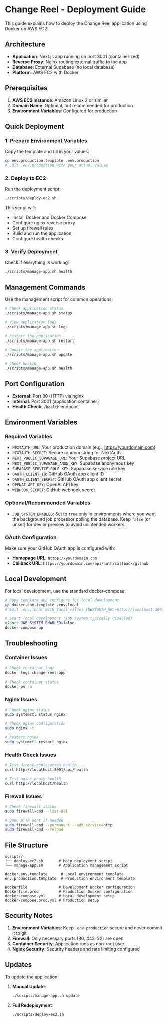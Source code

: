 # Change Reel - Deployment Guide

This guide explains how to deploy the Change Reel application using Docker on AWS EC2.

## Architecture

- **Application**: Next.js app running on port 3001 (containerized)
- **Reverse Proxy**: Nginx routing external traffic to the app
- **Database**: External Supabase (no local database)
- **Platform**: AWS EC2 with Docker

## Prerequisites

1. **AWS EC2 Instance**: Amazon Linux 2 or similar
2. **Domain Name**: Optional, but recommended for production
3. **Environment Variables**: Configured for production

## Quick Deployment

### 1. Prepare Environment Variables

Copy the template and fill in your values:
```bash
cp env.production.template .env.production
# Edit .env.production with your actual values
```

### 2. Deploy to EC2

Run the deployment script:
```bash
./scripts/deploy-ec2.sh
```

This script will:
- Install Docker and Docker Compose
- Configure nginx reverse proxy
- Set up firewall rules
- Build and run the application
- Configure health checks

### 3. Verify Deployment

Check if everything is working:
```bash
./scripts/manage-app.sh health
```

## Management Commands

Use the management script for common operations:

```bash
# Check application status
./scripts/manage-app.sh status

# View application logs
./scripts/manage-app.sh logs

# Restart the application
./scripts/manage-app.sh restart

# Update the application
./scripts/manage-app.sh update

# Check health
./scripts/manage-app.sh health
```

## Port Configuration

- **External**: Port 80 (HTTP) via nginx
- **Internal**: Port 3001 (application container)
- **Health Check**: `/health` endpoint

## Environment Variables

### Required Variables

- `NEXTAUTH_URL`: Your production domain (e.g., https://yourdomain.com)
- `NEXTAUTH_SECRET`: Secure random string for NextAuth
- `NEXT_PUBLIC_SUPABASE_URL`: Your Supabase project URL
- `NEXT_PUBLIC_SUPABASE_ANON_KEY`: Supabase anonymous key
- `SUPABASE_SERVICE_ROLE_KEY`: Supabase service role key
- `OAUTH_CLIENT_ID`: GitHub OAuth app client ID
- `OAUTH_CLIENT_SECRET`: GitHub OAuth app client secret
- `OPENAI_API_KEY`: OpenAI API key
- `WEBHOOK_SECRET`: GitHub webhook secret

### Optional/Recommended Variables

- `JOB_SYSTEM_ENABLED`: Set to `true` only in environments where you want the background job processor polling the database. Keep `false` (or unset) for dev or preview to avoid unintended workers.

### OAuth Configuration

Make sure your GitHub OAuth app is configured with:
- **Homepage URL**: `https://yourdomain.com`
- **Callback URL**: `https://yourdomain.com/api/auth/callback/github`

## Local Development

For local development, use the standard docker-compose:

```bash
# Copy template and configure for local development
cp docker.env.template .env.local
# Edit .env.local with local values (NEXTAUTH_URL=http://localhost:3001)

# Start local development (job system typically disabled)
export JOB_SYSTEM_ENABLED=false
docker-compose up
```

## Troubleshooting

### Container Issues
```bash
# Check container logs
docker logs change-reel-app

# Check container status
docker ps -a
```

### Nginx Issues
```bash
# Check nginx status
sudo systemctl status nginx

# Check nginx configuration
sudo nginx -t

# Restart nginx
sudo systemctl restart nginx
```

### Health Check Issues
```bash
# Test direct application health
curl http://localhost:3001/api/health

# Test nginx proxy health
curl http://localhost/health
```

### Firewall Issues
```bash
# Check firewall status
sudo firewall-cmd --list-all

# Open HTTP port if needed
sudo firewall-cmd --permanent --add-service=http
sudo firewall-cmd --reload
```

## File Structure

```
scripts/
├── deploy-ec2.sh       # Main deployment script
└── manage-app.sh       # Application management script

docker.env.template      # Local environment template
env.production.template  # Production environment template

Dockerfile              # Development Docker configuration
Dockerfile.prod         # Production Docker configuration
docker-compose.yml      # Local development setup
docker-compose.prod.yml # Production setup
```

## Security Notes

1. **Environment Variables**: Keep `.env.production` secure and never commit it to git
2. **Firewall**: Only necessary ports (80, 443, 22) are open
3. **Container Security**: Application runs as non-root user
4. **Nginx Security**: Security headers and rate limiting configured

## Updates

To update the application:

1. **Manual Update**:
   ```bash
   ./scripts/manage-app.sh update
   ```

2. **Full Redeployment**:
   ```bash
   ./scripts/deploy-ec2.sh
   ``` 
